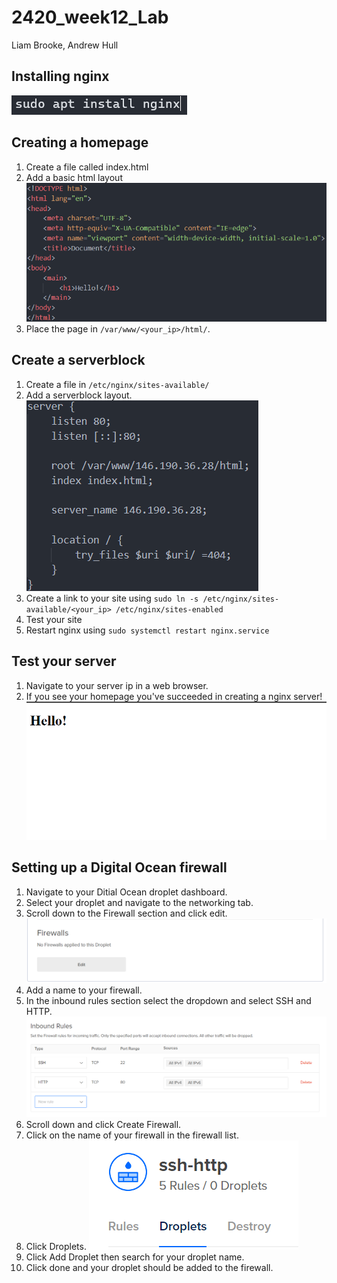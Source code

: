 # 2420_week12_Lab

Liam Brooke, Andrew Hull

## Installing nginx
![sudo apt install nginx](images/install.png)

## Creating a homepage
1. Create a file called index.html
2. Add a basic html layout
![Basic index.html layout](images/htmlpage.png)
3. Place the page in `/var/www/<your_ip>/html/`.

## Create a serverblock
1. Create a file in `/etc/nginx/sites-available/`
2. Add a serverblock layout.
![Server block](images/serverblock.png)
3. Create a link to your site using `sudo ln -s /etc/nginx/sites-available/<your_ip> /etc/nginx/sites-enabled`
4. Test your site
5. Restart nginx using `sudo systemctl restart nginx.service`

## Test your server
1. Navigate to your server ip in a web browser.
2. If you see your homepage you've succeeded in creating a nginx server!
![Success](images/success.png)

## Setting up a Digital Ocean firewall
1. Navigate to your Ditial Ocean droplet dashboard.
2. Select your droplet and navigate to the networking tab.
3. Scroll down to the Firewall section and click edit.
![Firewall Section](images/firewall.png)
4. Add a name to your firewall.
5. In the inbound rules section select the dropdown and select SSH and HTTP.
![Inbound firewall section](images/firewallinbound.png)
6. Scroll down and click Create Firewall.
7. Click on the name of your firewall in the firewall list.
8. Click Droplets.
![Firewall navigation bar](images/navbarfirewall.png)
9. Click Add Droplet then search for your droplet name.
10. Click done and your droplet should be added to the firewall.